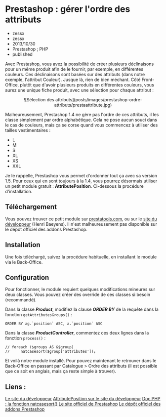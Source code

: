 # Prestashop : gérer l'ordre des attributs
- zessx
- zessx
- 2013/10/30
- Prestashop ; PHP
- published

Avec Prestashop, vous avez la possibilité de créer plusieurs déclinaisons pour un même produit afin de le fournir, par exemple, en différentes couleurs. Ces déclinaisons sont basées sur des attributs (dans notre exemple, l'attribut Couleur).
Jusque là, rien de bien méchant. Côté Front-Office, plutôt que d'avoir plusieurs produits en différentes couleurs, vous aurez une unique fiche produit, avec une sélection pour chaque attribut :

<center>![Sélection des attributs](posts/images/prestashop-ordre-attributs/prestaattribute.jpg)</center>

Malheureusement, Prestashop 1.4 ne gère pas l'ordre de ces attributs, il les classe simplement par ordre alphabétique. Cela ne pose aucun souci dans le cas de couleurs, mais ça se corse quand vous commencez à utiliser des tailles vestimentaires :

* L
* M
* S
* XL
* XS
* XXL

Je le rappelle, Prestashop vous permet d'ordonner tout ça avec sa version 1.5. Pour ceux qui en sont toujours à la 1.4, vous pourrez désormais utiliser un petit module gratuit : **AttributePosition**. Ci-dessous la procédure d'installation.

## Téléchargement

Vous pouvez trouver ce petit module sur [prestatools.com](http://www.prestatools.com/module-addons-prestashop/ordre-des-attributs-attributeposition), ou sur le [site du développeur](http://www.henribaeyens.com/10ver/filez/prestashop_module_attributeposition) (Henri Baeyens). Il n'est malheureusement pas disponible sur le dépôt officiel des addons Prestashop.

## Installation

Une fois téléchargé, suivez la procédure habituelle, en installant le module via le Back-Office.

## Configuration

Pour fonctionner, le module requiert quelques modifications mineures sur deux classes. Vous pouvez créer des override de ces classes si besoin (recommandé).

Dans la classe ***Product***, modifiez la clause ***ORDER BY*** de la requête dans la fonction `getAttributesGroups()` :

	ORDER BY ag.`position` ASC, a.`position` ASC

Dans la classe ***ProductController***, commentez ces deux lignes dans la fonction `process()` :

	// foreach ($groups AS &$group)
	//     natcasesort($group['attributes']);

Et voilà notre module installé. Pour pouvez maintenant le retrouver dans le Back-Office en passant par Catalogue > Ordre des attributs (il est possible que ce soit en anglais, mais ça reste simple à trouver).

## Liens :
[Le site du développeur](http://www.henribaeyens.com/)
[AttributePosition sur le site du développeur](http://www.henribaeyens.com/10ver/filez/prestashop_module_attributeposition)
[Doc PHP : la fonction natcasesort()](http://php.net/manual/fr/function.natcasesort.php)
[Le site officiel de Prestashop](http://www.prestashop.com/fr)
[Le dépôt officiel des addons Prestashop](https://addons.prestashop.com/fr/)